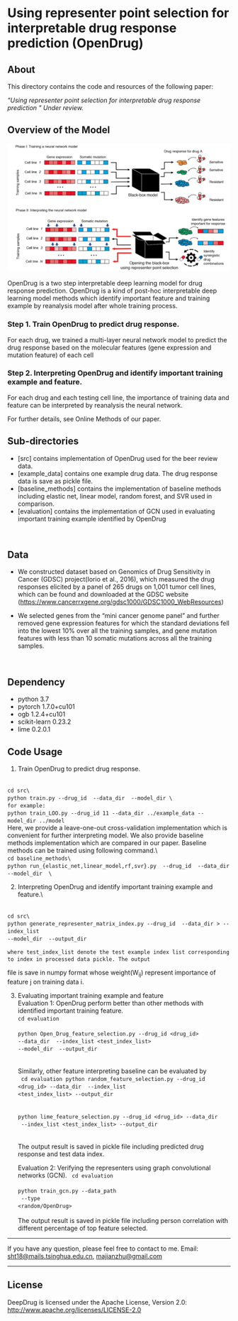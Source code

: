 # Using representer point selection for interpretable drug response prediction (OpenDrug)
 

## About
This directory contains the code and resources of the following paper:

<i>"Using representer point selection for interpretable drug response prediction 
" Under review. </i>


## Overview of the Model


<p align="center">
<img  src="figure/OpenDrug1.png"> 
</p>

OpenDrug is a two step interpretable deep learning model for drug response prediction. OpenDrug is a kind of post-hoc
 interpretable deep learning model methods which identify important feature and training example by reanalysis model 
 after 
  whole training process.
### Step 1. Train OpenDrug to predict drug response.
For each drug, we trained a multi-layer neural network model to predict the drug response based on the molecular 
features (gene expression and mutation feature) of each cell
 
### Step 2. Interpreting OpenDrug and identify important training example and feature.
For each drug and each testing cell line, the importance of training data and feature can be interpreted by 
reanalysis the neural network.  




For further details, see Online Methods of our paper. 

## Sub-directories
  - [src] contains implementation of OpenDrug used for the beer review data. 
  - [example_data] contains one example drug data. The drug response data is save as pickle file.
  - [baseline_methods] contains the implementation of baseline methods including elastic net, linear model, random 
  forest, and 
  SVR used
   in comparison.
  - [evaluation] contains the implementation of GCN used in evaluating important training example identified by OpenDrug
  

<br>

## Data
  - We constructed dataset based on Genomics of Drug Sensitivity in Cancer (GDSC) project(Iorio et al., 2016), which 
  measured the drug responses elicited by a panel of 265 drugs on 1,001 tumor cell lines, which can be found and 
  downloaded at the GDSC website (https://www.cancerrxgene.org/gdsc1000/GDSC1000_WebResources)
  
   - We selected genes from the “mini cancer genome panel” and further removed gene expression features for which the 
   standard 
   deviations fell into the lowest 10% over all the 
   training samples, and gene mutation features with less than 10 somatic mutations across all the training samples.

<br>

## Dependency
- python 3.7
- pytorch 1.7.0+cu101
- ogb 1.2.4+cu101
- scikit-learn 0.23.2
- lime 0.2.0.1
## Code Usage
1. Train OpenDrug to predict drug response. 
<code>  
cd src\
python train.py --drug_id <drug_id> --data_dir <data_dir> --model_dir <model_dir>\
for example:
python train_LOO.py --drug_id 11 --data_dir ../example_data --model_dir ../model
</code>
    Here, we provide a leave-one-out cross-validation implementation which is convenient for further interpreting model.
    We also provide baseline methods implementation which are compared in our paper. Baseline methods can be trained 
    using 
    following 
    command.\
 <code>
cd baseline_methods\
python run_{elastic_net,linear_model,rf,svr}.py  --drug_id <drug_id> --data_dir <processed data path> --model_dir <path
 to save 
model> \
</code>

2. Interpreting OpenDrug and identify important training example and feature.\
<code> 
cd src\
python generate_representer_matrix_index.py --drug_id <drug_id> --data_dir <processed data path>> --index_list <test_index_list> 
--model_dir <model path> --output_dir <path to save interprate result> 
</code>

    where test_index_list denote the test example index list corresponding to index in processed data pickle. The output 
file is save in numpy format whose weight(W<sub>ij</sub>) represent importance of feature j on training data i.

3. Evaluating important training example and feature\
    Evaluation 1: OpenDrug perform better than other methods with identified important training feature. \
    <code>cd evaluation\
    python  Open_Drug_feature_selection.py --drug_id <drug_id> --data_dir <processed data path> --index_list 
    <test_index_list> --model_dir <saved training model> --output_dir <path to save performance result> \
    </code>
    Similarly, other feature interpreting baseline can be evaluated by \
    <code> 
    cd evaluation
    python  random_feature_selection.py --drug_id <drug_id> --data_dir <processed data path> --index_list 
    <test_index_list> --output_dir <path to save performance result> \
    python  lime_feature_selection.py --drug_id <drug_id> --data_dir <processed data path> --index_list 
    <test_index_list> --output_dir <path to save performance result> \
    </code>
   The output result is saved in pickle file including predicted drug response and test data index.
   
   
   Evaluation 2: Verifying the representers using graph convolutional networks (GCN).
   <code> 
   cd evaluation\
   python train_gcn.py --data_path <path save processed data and representer graph> --type <random/OpenDrug>\
   </code>
  The output result is saved in pickle file including person correlation with different percentage of top feature 
  selected.
  ---
If you have any question, please feel free to contact to me.
Email: sht18@mails.tsinghua.edu.cn, majianzhu@gmail.com

---

## License
DeepDrug is licensed under the Apache License, Version 2.0: http://www.apache.org/licenses/LICENSE-2.0


